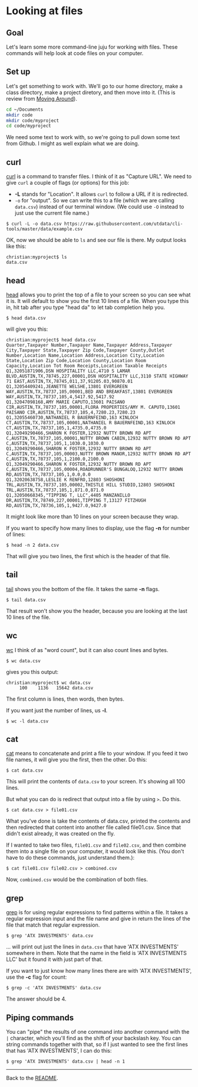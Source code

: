 # Looking at files

## Goal

Let's learn some more command-line juju for working with files. These commands will help look at code files on your computer.

## Set up

Let's get something to work with. We'll go to our home directory, make a class directory, make a project diretory, and then move into it. (This is review from [Moving Around](moving-around.md)).

``` bash
cd ~/Documents
mkdir code
mkdir code/myproject
cd code/myproject
```

We need some text to work with, so we're going to pull down some text from Github. I might as well explain what we are doing.

## curl

[curl](http://man.cx/curl) is a command to transfer files. I think of it as "Capture URL". We need to give `curl` a couple of flags (or options) for this job:

* **-L** stands for "Location". It allows `curl` to follow a URL if it is redirected.
* `-o` for "output". So we can write this to a file (which we are calling `data.csv`) instead of our terminal window. (We could use `-O` instead to just use the current file name.)

`$ curl -L -o data.csv https://raw.githubusercontent.com/utdata/cli-tools/master/data/example.csv`

OK, now we should be able to `ls` and see our file is there. My output looks like this:

```
christian:myproject$ ls
data.csv
```

## head

[head](http://man.cx/head) allows you to print the top of a file to your screen so you can see what it is. It will default to show you the first 10 lines of a file. When you type this in, hit tab after you type "head da" to let tab completion help you.

`$ head data.csv`

will give you this: 

```
christian:myproject$ head data.csv
Quarter,Taxpayer Number,Taxpayer Name,Taxpayer Address,Taxpayer City,Taxpayer State,Taxpayer Zip Code,Taxpayer County,Outlet Number,Location Name,Location Address,Location City,Location State,Location Zip Code,Location County,Location Room Capacity,Location Tot Room Receipts,Location Taxable Receipts
Q1,32051871906,DSN HOSPITALITY LLC,4710 S LAMAR BLVD,AUSTIN,TX,78745,227,00001,DSN HOSPITALITY LLC,3110 STATE HIGHWAY 71 EAST,AUSTIN,TX,78745,011,37,91205.03,90870.01
Q1,32054409241,JEANETTE WELSHE,13801 EVERGREEN WAY,AUSTIN,TX,78737,105,00001,BED AND BREAKFAST,13801 EVERGREEN WAY,AUSTIN,TX,78737,105,4,5417.92,5417.92
Q1,32047098168,AMY MARIE CAPUTO,13601 PAISANO CIR,AUSTIN,TX,78737,105,00001,FLORA PROPERTIES/AMY M. CAPUTO,13601 PAISANO CIR,AUSTIN,TX,78737,105,4,7280.23,7280.23
Q1,32055460730,NATHANIEL R BAUERNFEIND,163 KINLOCH CT,AUSTIN,TX,78737,105,00001,NATHANIEL R BAUERNFEIND,163 KINLOCH CT,AUSTIN,TX,78737,105,1,4735.0,4735.0
Q1,32049290466,SHARON K FOSTER,12932 NUTTY BROWN RD APT C,AUSTIN,TX,78737,105,00001,NUTTY BROWN CABIN,12932 NUTTY BROWN RD APT C,AUSTIN,TX,78737,105,1,1030.0,1030.0
Q1,32049290466,SHARON K FOSTER,12932 NUTTY BROWN RD APT C,AUSTIN,TX,78737,105,00003,NUTTY BROWN MANOR,12932 NUTTY BROWN RD APT C,AUSTIN,TX,78737,105,1,2100.0,2100.0
Q1,32049290466,SHARON K FOSTER,12932 NUTTY BROWN RD APT C,AUSTIN,TX,78737,105,00004,ROADRUNNER'S BUNGALOQ,12932 NUTTY BROWN RD,AUSTIN,TX,78737,105,1,0.0,0.0
Q1,32020638758,LESLIE K RENFRO,12803 SHOSHONI TRL,AUSTIN,TX,78737,105,00002,THISTLE HILL STUDIO,12803 SHOSHONI TRL,AUSTIN,TX,78737,105,1,871.0,871.0
Q1,32050668345,"TIPPING T, LLC",4405 MANZANILLO DR,AUSTIN,TX,78749,227,00001,TIPPING T,13127 FITZHUGH RD,AUSTIN,TX,78736,105,1,9427.0,9427.0
```

It might look like more than 10 lines on your screen because they wrap.

If you want to specify how many lines to display, use the flag **-n** for number of lines:

`$ head -n 2 data.csv`

That will give you two lines, the first which is the header of that file.

## tail

[tail](http://man.cx/tail) shows you the bottom of the file. It takes the same **-n** flags.

`$ tail data.csv`

That result won't show you the header, because you are looking at the last 10 lines of the file.

## wc

[wc](http://man.cx/wc) I think of as "word count", but it can also count lines and bytes.

`$ wc data.csv`

gives you this output:

```
christian:myproject$ wc data.csv
     100    1136   15642 data.csv
```

The first column is lines, then words, then bytes.

If you want just the number of lines, us **-l**.

`$ wc -l data.csv`

## cat

[cat](http://man.cx/cat) means to concatenate and print a file to your window. If you feed it two file names, it will give you the first, then the other. Do this:

`$ cat data.csv`

This will print the contents of `data.csv` to your screen. It's showing all 100 lines.

But what you can do is redirect that output into a file by using `>`. Do this.

`$ cat data.csv > file01.csv`

What you've done is take the contents of data.csv, printed the contents and then redirected that content into another file called file01.csv. Since that didn't exist already, it was created on the fly.

If I wanted to take two files, `file01.csv` and `file02.csv`, and then combine them into a single file on your computer, it would look like this. (You don't have to do these commands, just understand them.):

`$ cat file01.csv file02.csv > combined.csv`

Now, `combined.csv` would be the combination of both files.

## grep

[grep](http://man.cx/grep) is for using regular expressions to find patterns within a file. It takes a regular expression input and the file name and give in return the lines of the file that match that regular expression.

`$ grep 'ATX INVESTMENTS' data.csv`

... will print out just the lines in `data.csv` that have 'ATX INVESTMENTS' somewhere in them. Note that the name in the field is 'ATX INVESTMENTS LLC' but it found it with just part of that.

If you want to just know how many lines there are with 'ATX INVESTMENTS', use the **-c** flag for count:

`$ grep -c 'ATX INVESTMENTS' data.csv`

The answer should be 4.

## Piping commands

You can "pipe" the results of one command into another command with the `|` character, which you'll find as the shift of your backslash key. You can string commands together with that, so if I just wanted to see the first lines that has 'ATX INVESTMENTS', I can do this:

`$ grep 'ATX INVESTMENTS' data.csv | head -n 1`

----

Back to the [README](../../README.md).
